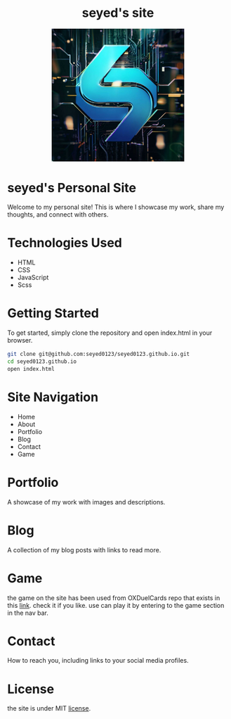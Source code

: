 <div align="center">

# seyed's site

<img src="assets/imgs/logo.png" width="60%">
</div>

# seyed's Personal Site
Welcome to my personal site! This is where I showcase my work, share my thoughts, and connect with others.


# Technologies Used
* HTML
* CSS
* JavaScript
* Scss

# Getting Started
To get started, simply clone the repository and open index.html in your browser.

```bash
git clone git@github.com:seyed0123/seyed0123.github.io.git
cd seyed0123.github.io
open index.html
```
# Site Navigation
* Home
* About
* Portfolio
* Blog
* Contact
* Game

# Portfolio
A showcase of my work with images and descriptions.

# Blog
A collection of my blog posts with links to read more.

# Game
the game on the site has been used from OXDuelCards repo that exists in this [link](https://github.com/seyed0123/OXDuelCards).
check it if you like.
use can play it by entering to the game section in the nav bar.
# Contact
How to reach you, including links to your social media profiles.

# License
the site is under MIT [license](LICENSE).